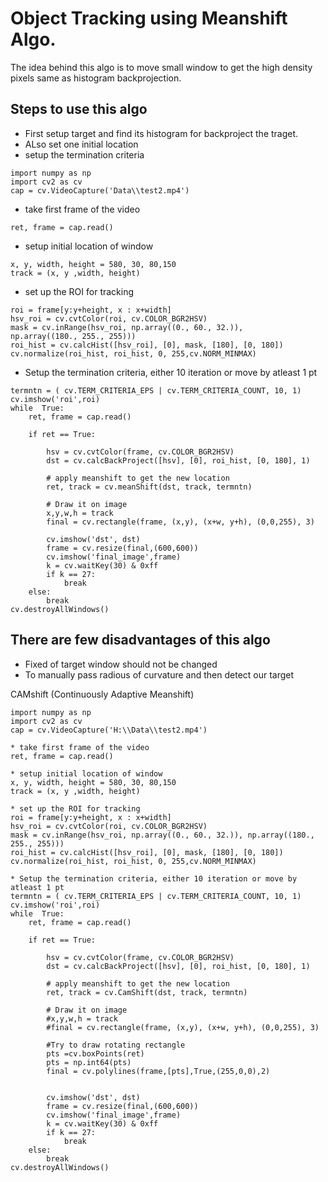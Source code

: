 # Object Tracking using Meanshift Algo.
The idea behind this algo is to move small window to get the high density pixels same as histogram backprojection.

## Steps to use this algo
* First setup target and find its histogram for backproject the traget.
* ALso set one initial location
* setup the termination criteria


```
import numpy as np
import cv2 as cv
cap = cv.VideoCapture('Data\\test2.mp4')
```

* take first frame of the video

```
ret, frame = cap.read()
```

* setup initial location of window
```
x, y, width, height = 580, 30, 80,150
track = (x, y ,width, height)
```

* set up the ROI for tracking
```
roi = frame[y:y+height, x : x+width]
hsv_roi = cv.cvtColor(roi, cv.COLOR_BGR2HSV)
mask = cv.inRange(hsv_roi, np.array((0., 60., 32.)),
np.array((180., 255., 255)))
roi_hist = cv.calcHist([hsv_roi], [0], mask, [180], [0, 180])
cv.normalize(roi_hist, roi_hist, 0, 255,cv.NORM_MINMAX)
```

* Setup the termination criteria, either 10 iteration or move by atleast 1 pt

```
termntn = ( cv.TERM_CRITERIA_EPS | cv.TERM_CRITERIA_COUNT, 10, 1)
cv.imshow('roi',roi)
while  True:
    ret, frame = cap.read()
    
    if ret == True:

        hsv = cv.cvtColor(frame, cv.COLOR_BGR2HSV)
        dst = cv.calcBackProject([hsv], [0], roi_hist, [0, 180], 1)
        
        # apply meanshift to get the new location
        ret, track = cv.meanShift(dst, track, termntn)
        
        # Draw it on image
        x,y,w,h = track
        final = cv.rectangle(frame, (x,y), (x+w, y+h), (0,0,255), 3)

        cv.imshow('dst', dst)
        frame = cv.resize(final,(600,600))
        cv.imshow('final_image',frame)
        k = cv.waitKey(30) & 0xff
        if k == 27:
            break
    else:
        break
cv.destroyAllWindows()
```

## There are few disadvantages of this algo 
* Fixed of target window should not be changed
* To manually pass radious of curvature and then detect our target

CAMshift (Continuously Adaptive Meanshift)

```
import numpy as np
import cv2 as cv
cap = cv.VideoCapture('H:\\Data\\test2.mp4')

* take first frame of the video
ret, frame = cap.read()

* setup initial location of window
x, y, width, height = 580, 30, 80,150
track = (x, y ,width, height)

* set up the ROI for tracking
roi = frame[y:y+height, x : x+width]
hsv_roi = cv.cvtColor(roi, cv.COLOR_BGR2HSV)
mask = cv.inRange(hsv_roi, np.array((0., 60., 32.)), np.array((180., 255., 255)))
roi_hist = cv.calcHist([hsv_roi], [0], mask, [180], [0, 180])
cv.normalize(roi_hist, roi_hist, 0, 255,cv.NORM_MINMAX)

* Setup the termination criteria, either 10 iteration or move by atleast 1 pt
termntn = ( cv.TERM_CRITERIA_EPS | cv.TERM_CRITERIA_COUNT, 10, 1)
cv.imshow('roi',roi)
while  True:
    ret, frame = cap.read()
    
    if ret == True:

        hsv = cv.cvtColor(frame, cv.COLOR_BGR2HSV)
        dst = cv.calcBackProject([hsv], [0], roi_hist, [0, 180], 1)
        
        # apply meanshift to get the new location
        ret, track = cv.CamShift(dst, track, termntn)
        
        # Draw it on image
        #x,y,w,h = track
        #final = cv.rectangle(frame, (x,y), (x+w, y+h), (0,0,255), 3)
        
        #Try to draw rotating rectangle
        pts =cv.boxPoints(ret)
        pts = np.int64(pts)
        final = cv.polylines(frame,[pts],True,(255,0,0),2)
        
              
        cv.imshow('dst', dst)
        frame = cv.resize(final,(600,600))
        cv.imshow('final_image',frame)
        k = cv.waitKey(30) & 0xff
        if k == 27:
            break
    else:
        break
cv.destroyAllWindows()
```


